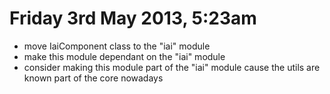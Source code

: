 # Friday 3rd May 2013, 5:23am

 * move IaiComponent class to the "iai" module
 * make this module dependant on the "iai" module
 * consider making this module part of the "iai" module cause the utils are known part of the core nowadays
